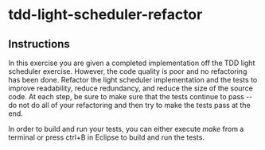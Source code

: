 tdd-light-scheduler-refactor
===============

## Instructions
In this exercise you are given a completed implementation off the TDD light scheduler exercise.  However, the code quality is poor and no refactoring has been done.  Refactor the light scheduler implementation and the tests to improve readability, reduce redundancy, and reduce the size of the source code.  At each step, be sure to make sure that the tests continue to pass -- do not do all of your refactoring and then try to make the tests pass at the end.

In order to build and run your tests, you can either execute _make_ from a terminal or press ctrl+B in Eclipse to build and run the tests.
